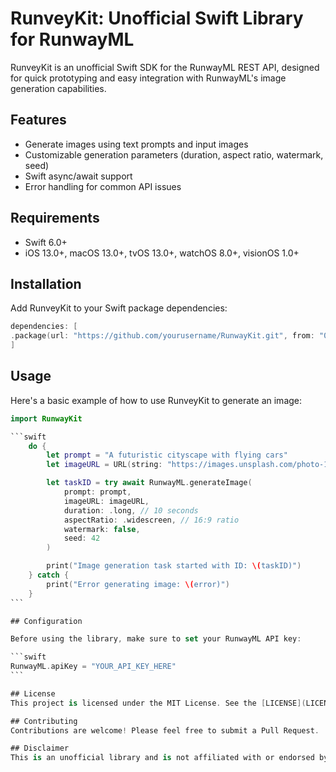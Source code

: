 # RunveyKit: Unofficial Swift Library for RunwayML

RunveyKit is an unofficial Swift SDK for the RunwayML REST API, designed for quick prototyping and easy integration with RunwayML's image generation capabilities.

## Features

- Generate images using text prompts and input images
- Customizable generation parameters (duration, aspect ratio, watermark, seed)
- Swift async/await support
- Error handling for common API issues

## Requirements

- Swift 6.0+
- iOS 13.0+, macOS 13.0+, tvOS 13.0+, watchOS 8.0+, visionOS 1.0+

## Installation

Add RunveyKit to your Swift package dependencies:

```swift
dependencies: [
.package(url: "https://github.com/yourusername/RunwayKit.git", from: "0.1.0")
]
```

## Usage

Here's a basic example of how to use RunveyKit to generate an image:

````swift
import RunwayKit

```swift
    do {
        let prompt = "A futuristic cityscape with flying cars"
        let imageURL = URL(string: "https://images.unsplash.com/photo-1542051841857-5f90071e7989?q=80&w=3270&auto=format&fit=crop&ixlib=rb-4.0.3&ixid=M3wxMjA3fDB8MHxwaG90by1wYWdlfHx8fGVufDB8fHx8fA%3D%3D")!

        let taskID = try await RunwayML.generateImage(
            prompt: prompt,
            imageURL: imageURL,
            duration: .long, // 10 seconds
            aspectRatio: .widescreen, // 16:9 ratio
            watermark: false,
            seed: 42
        )

        print("Image generation task started with ID: \(taskID)")
    } catch {
        print("Error generating image: \(error)")
    }
```

## Configuration

Before using the library, make sure to set your RunwayML API key:

```swift
RunwayML.apiKey = "YOUR_API_KEY_HERE"
```

## License
This project is licensed under the MIT License. See the [LICENSE](LICENSE) file for details.

## Contributing
Contributions are welcome! Please feel free to submit a Pull Request.

## Disclaimer
This is an unofficial library and is not affiliated with or endorsed by RunwayML.
````
